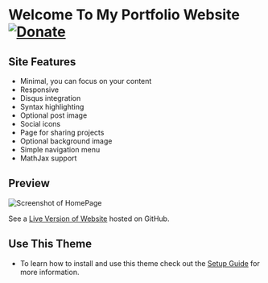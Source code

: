 # Welcome To My Portfolio Website [![Donate](https://img.shields.io/badge/paypal-donate-blue.svg)](https://www.paypal.me/imranjuma)

## Site Features
* Minimal, you can focus on your content
* Responsive
* Disqus integration
* Syntax highlighting
* Optional post image
* Social icons
* Page for sharing projects
* Optional background image
* Simple navigation menu
* MathJax support

## Preview

![Screenshot of HomePage](https://user-images.githubusercontent.com/11394864/52384207-77f4f700-2a4a-11e9-8faf-c6c20438a582.png)

See a [Live Version of Website](https://imranjuma.github.io) hosted on GitHub.

## Use This Theme 
* To learn how to install and use this theme check out the [Setup Guide](https://imranjuma.github.io) for more information.


